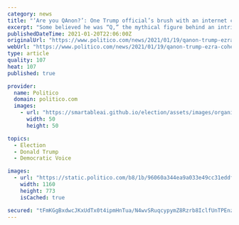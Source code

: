 ```yaml
---
category: news
title: "‘Are you QAnon?’: One Trump official’s brush with an internet cult gone horribly wrong"
excerpt: "Some believed he was “Q,” the mythical figure behind an intricate and sprawling conspiracy theory. Here Ezra Cohen-Watnick, a senior Trump intelligence official, shares the story of his ordeal for the first time."
publishedDateTime: 2021-01-20T22:06:00Z
originalUrl: "https://www.politico.com/news/2021/01/19/qanon-trump-ezra-cohen-watnick-460520"
webUrl: "https://www.politico.com/news/2021/01/19/qanon-trump-ezra-cohen-watnick-460520"
type: article
quality: 107
heat: 107
published: true

provider:
  name: Politico
  domain: politico.com
  images:
    - url: "https://smartableai.github.io/election/assets/images/organizations/politico.com-50x50.jpg"
      width: 50
      height: 50

topics:
  - Election
  - Donald Trump
  - Democratic Voice

images:
  - url: "https://static.politico.com/b8/1b/96060a344ea9a033e49cc31eddfa/210119-ezra-cohen-ap-773.jpg"
    width: 1160
    height: 773
    isCached: true

secured: "tFmKGgBxdwcJKxUdTx0t4ipmHnTua/N4wvSRuqcypymZ8Rzrb8IclfUnTPEnzvN89Uzgh8UxV0MpYDr9tiTD5Yi1qnZEyTEFuADeT6T4rnL6Tz4JeKrAHBDcWuXDgF4Dg2ank1uk0zC8vBJGaTOVhQ2OgQdzu8EpHGkj4/1Z+AmsdrdTXWcCA3L6mYHp4giCWnbSC1MYmCrRfD7e1S8MZuNVsrQWBbx2pchepxJ4ZTMpsiDz70EoFjvGsl/y/fxbqzL25gXmnSq3QTwA1NN+YOebeZKar66jc77+ZMuJac87K/m7C136NksA1fE9Zsqu2ou7urT9DS240880ky2FMlR3lK5HKPlqYjj6D5f7WVs=;JJ7DpVN9vgcYC5UyOkvGgA=="
---
```


